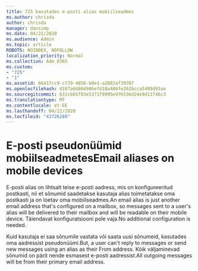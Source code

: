 ```yaml
---
title: 725 kasutades e-posti alias mobiilseadmes
ms.author: chrisda
author: chrisda
manager: dansimp
ms.date: 04/21/2020
ms.audience: Admin
ms.topic: article
ROBOTS: NOINDEX, NOFOLLOW
localization_priority: Normal
ms.collection: Adm_O365
ms.custom:
- "725"
- "1"
ms.assetid: b6417cc9-c779-4856-b0e1-a2882af39397
ms.openlocfilehash: d187a6686d986efd18a486fe262bcca5409d93ae
ms.sourcegitcommit: 631cbb5f03e5371f0995e976536d24e9d13746c3
ms.translationtype: MT
ms.contentlocale: et-EE
ms.lasthandoff: 04/22/2020
ms.locfileid: "43726280"
---
```

# <a name="email-aliases-on-mobile-devices"></a><span data-ttu-id="1f51f-102">E-posti pseudonüümid mobiilseadmetes</span><span class="sxs-lookup"><span data-stu-id="1f51f-102">Email aliases on mobile devices</span></span>

<span data-ttu-id="1f51f-103">E-posti alias on lihtsalt teise e-posti aadress, mis on konfigureeritud postkasti, nii et sõnumid saadetakse kasutaja alias toimetatakse oma postkasti ja on loetav oma mobiilseadmes.</span><span class="sxs-lookup"><span data-stu-id="1f51f-103">An email alias is just another email address that's configured on a mailbox, so messages sent to a user's alias will be delivered to their mailbox and will be readable on their mobile device.</span></span> <span data-ttu-id="1f51f-104">Täiendavat konfiguratsiooni pole vaja.</span><span class="sxs-lookup"><span data-stu-id="1f51f-104">No additional configuration is needed.</span></span>

<span data-ttu-id="1f51f-105">Kuid kasutaja ei saa sõnumile vastata või saata uusi sõnumeid, kasutades oma aadressist pseudonüümi.</span><span class="sxs-lookup"><span data-stu-id="1f51f-105">But, a user can't reply to messages or send new messages using an alias as their From address.</span></span> <span data-ttu-id="1f51f-106">Kõik väljaminevad sõnumid on pärit nende esmasest e-posti aadressist.</span><span class="sxs-lookup"><span data-stu-id="1f51f-106">All outgoing messages will be from their primary email address.</span></span>
